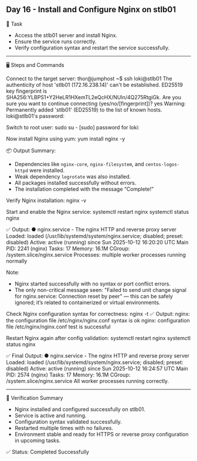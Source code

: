 ## Day 16 - Install and Configure Nginx on stlb01

📌 Task
- Access the stlb01 server and install Nginx.
- Ensure the service runs correctly.
- Verify configuration syntax and restart the service successfully.

---

🖥️ Steps and Commands

Connect to the target server:
thor@jumphost ~$ ssh loki@stlb01
The authenticity of host 'stlb01 (172.16.238.14)' can't be established.
ED25519 key fingerprint is SHA256:YLBPS1+Y2HeLR1HXemTL2eQcHX/NUln/4Q275RtgiGk.
Are you sure you want to continue connecting (yes/no/[fingerprint])? yes
Warning: Permanently added 'stlb01' (ED25519) to the list of known hosts.
loki@stlb01's password: 

Switch to root user:
sudo su -
[sudo] password for loki: 

Now install Nginx using yum:
yum install nginx -y

📦 Output Summary:
- Dependencies like `nginx-core`, `nginx-filesystem`, and `centos-logos-httpd` were installed.
- Weak dependency `logrotate` was also installed.
- All packages installed successfully without errors.
- The installation completed with the message “Complete!”

Verify Nginx installation:
nginx -v

Start and enable the Nginx service:
systemctl restart nginx
systemctl status nginx

✅ Output:
● nginx.service - The nginx HTTP and reverse proxy server
     Loaded: loaded (/usr/lib/systemd/system/nginx.service; disabled; preset: disabled)
     Active: active (running) since Sun 2025-10-12 16:20:20 UTC
   Main PID: 2241 (nginx)
   Tasks: 17
   Memory: 16.1M
   CGroup: /system.slice/nginx.service
   Processes: multiple worker processes running normally

Note:
- Nginx started successfully with no syntax or port conflict errors.
- The only non-critical message seen: "Failed to send unit change signal for nginx.service: Connection reset by peer" — this can be safely ignored; it’s related to containerized or virtual environments.

Check Nginx configuration syntax for correctness:
nginx -t
✅ Output:
nginx: the configuration file /etc/nginx/nginx.conf syntax is ok
nginx: configuration file /etc/nginx/nginx.conf test is successful

Restart Nginx again after config validation:
systemctl restart nginx
systemctl status nginx

✅ Final Output:
● nginx.service - The nginx HTTP and reverse proxy server
     Loaded: loaded (/usr/lib/systemd/system/nginx.service; disabled; preset: disabled)
     Active: active (running) since Sun 2025-10-12 16:24:57 UTC
   Main PID: 2574 (nginx)
   Tasks: 17
   Memory: 16.1M
   CGroup: /system.slice/nginx.service
   All worker processes running correctly.

---

📘 Verification Summary
- Nginx installed and configured successfully on stlb01.
- Service is active and running.
- Configuration syntax validated successfully.
- Restarted multiple times with no failures.
- Environment stable and ready for HTTPS or reverse proxy configuration in upcoming tasks.

✅ Status: Completed Successfully
